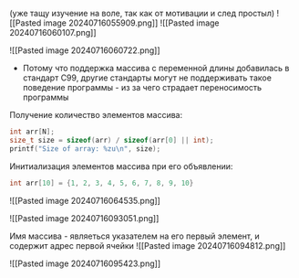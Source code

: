(уже тащу изучение на воле, так как от мотивации и след простыл)
![[Pasted image 20240716055909.png]]
![[Pasted image 20240716060107.png]]

![[Pasted image 20240716060722.png]]
- Потому что поддержка массива с переменной длины добавилась в стандарт С99, другие стандарты могут не поддерживать такое поведение программы - из за чего страдает переносимость программы 

Получение количество элементов массива: 
```C
int arr[N]; 
size_t size = sizeof(arr) / sizeof(arr[0] || int); 
printf("Size of array: %zu\n", size);
```

Инитиализация элементов массива при его объявлении: 
```C
int arr[10] = {1, 2, 3, 4, 5, 6, 7, 8, 9, 10}
```

![[Pasted image 20240716064535.png]]

![[Pasted image 20240716093051.png]]

Имя массива - являеться указателем на его первый элемент, и содержит адрес первой ячейки 
![[Pasted image 20240716094812.png]]

![[Pasted image 20240716095423.png]]